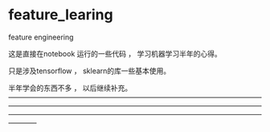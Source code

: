 # feature_learing
feature engineering

这是直接在notebook 运行的一些代码 ， 学习机器学习半年的心得。

只是涉及tensorflow ， sklearn的库一些基本使用。

半年学会的东西不多 ， 以后继续补充。
————————————————————————————————————————————————————————————————————————————————————————————————————————————————
